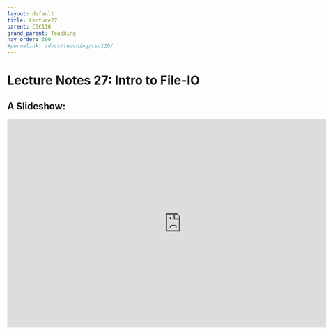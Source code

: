 ```yaml
---
layout: default
title: Lecture27
parent: CSC110
grand_parent: Teaching
nav_order: 390
#permalink: /docs/teaching/csc110/
---  
```

  

Lecture Notes 27: Intro to File-IO
===========================================



A Slideshow:
---------------

<iframe src="https://docs.google.com/presentation/d/e/2PACX-1vSAE_vvk0qw0U3sAiaUiyQyQy4RsdR_O6AcBSAhnQnGmyr00XelbvBoIZcPobeSZ_pWkLbNMFcXJUKs/embed?start=false&loop=false&delayms=60000" frameborder="0" width="800" height="479" allowfullscreen="true" mozallowfullscreen="true" webkitallowfullscreen="true"></iframe>